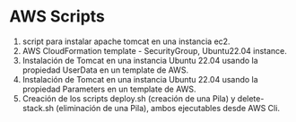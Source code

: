 # AWS Scripts
1. script para instalar apache tomcat en una instancia ec2.
2. AWS CloudFormation template - SecurityGroup, Ubuntu22.04 instance.
3. Instalación de Tomcat en una instancia Ubuntu 22.04 usando la propiedad UserData en un template de AWS.
4. Instalación de Tomcat en una instancia Ubuntu 22.04 usando la propiedad Parameters en un template de AWS.
5. Creación de los scripts deploy.sh (creación de una Pila) y delete-stack.sh (eliminación de una Pila), ambos ejecutables desde AWS Cli.
